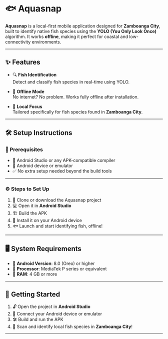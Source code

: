 # 🐟 Aquasnap

**Aquasnap** is a local-first mobile application designed for **Zamboanga City**, built to identify native fish species using the **YOLO (You Only Look Once)** algorithm. It works **offline**, making it perfect for coastal and low-connectivity environments.

---

## ✨ Features

- 🔍 **Fish Identification**  
  Detect and classify fish species in real-time using YOLO.

- 📴 **Offline Mode**  
  No internet? No problem. Works fully offline after installation.

- 🌊 **Local Focus**  
  Tailored specifically for fish species found in **Zamboanga City**.

---

## 🛠️ Setup Instructions

### 🔗 Prerequisites

- 🧰 Android Studio or any APK-compatible compiler  
- 📱 Android device or emulator  
- ✅ No extra setup needed beyond the build tools

---

### ⚙️ Steps to Set Up

1. 📁 Clone or download the Aquasnap project  
2. 💻 Open it in **Android Studio**  
3. 🏗️ Build the APK  
4. 📲 Install it on your Android device  
5. 🐟 Launch and start identifying fish, offline!

---

## 🖥️ System Requirements

- 📱 **Android Version**: 8.0 (Oreo) or higher  
- 🚀 **Processor**: MediaTek P series or equivalent  
- 🧠 **RAM**: 4 GB or more  

---

## 🚀 Getting Started

1. 🔓 Open the project in **Android Studio**  
2. 🔌 Connect your Android device or emulator  
3. 🛠️ Build and run the APK  
4. 🐠 Scan and identify local fish species in **Zamboanga City**!

---
